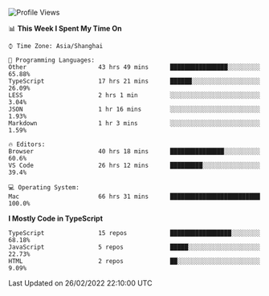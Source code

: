 <!--START_SECTION:waka-->
![Profile Views](http://img.shields.io/badge/Profile%20Views-0-blue)

📊 **This Week I Spent My Time On** 

```text
⌚︎ Time Zone: Asia/Shanghai

💬 Programming Languages: 
Other                    43 hrs 49 mins      ████████████████░░░░░░░░░   65.88% 
TypeScript               17 hrs 21 mins      ██████░░░░░░░░░░░░░░░░░░░   26.09% 
LESS                     2 hrs 1 min         ░░░░░░░░░░░░░░░░░░░░░░░░░   3.04% 
JSON                     1 hr 16 mins        ░░░░░░░░░░░░░░░░░░░░░░░░░   1.93% 
Markdown                 1 hr 3 mins         ░░░░░░░░░░░░░░░░░░░░░░░░░   1.59%

🔥 Editors: 
Browser                  40 hrs 18 mins      ███████████████░░░░░░░░░░   60.6% 
VS Code                  26 hrs 12 mins      █████████░░░░░░░░░░░░░░░░   39.4%

💻 Operating System: 
Mac                      66 hrs 31 mins      █████████████████████████   100.0%

```

**I Mostly Code in TypeScript** 

```text
TypeScript               15 repos            █████████████████░░░░░░░░   68.18% 
JavaScript               5 repos             █████░░░░░░░░░░░░░░░░░░░░   22.73% 
HTML                     2 repos             ██░░░░░░░░░░░░░░░░░░░░░░░   9.09%

```



 Last Updated on 26/02/2022 22:10:00 UTC
<!--END_SECTION:waka-->

